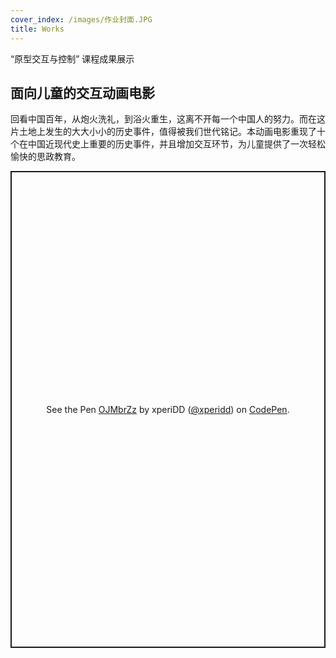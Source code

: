 ```yaml
---
cover_index: /images/作业封面.JPG
title: Works
---
```

“原型交互与控制” 课程成果展示

## 面向儿童的交互动画电影
回看中国百年，从炮火洗礼，到浴火重生，这离不开每一个中国人的努力。而在这片土地上发生的大大小小的历史事件，值得被我们世代铭记。本动画电影重现了十个在中国近现代史上重要的历史事件，并且增加交互环节，为儿童提供了一次轻松愉快的思政教育。
<p class="codepen" data-height="763" data-theme-id="light" data-default-tab="result" data-user="xperidd" data-slug-hash="OJMbrZz" style="height: 763px; box-sizing: border-box; display: flex; align-items: center; justify-content: center; border: 2px solid; margin: 1em 0; padding: 1em;" data-pen-title="OJMbrZz">
  <span>See the Pen <a href="https://codepen.io/xperidd/pen/OJMbrZz">
  OJMbrZz</a> by xperiDD (<a href="https://codepen.io/xperidd">@xperidd</a>)
  on <a href="https://codepen.io">CodePen</a>.</span>
</p>
<script async src="https://static.codepen.io/assets/embed/ei.js"></script>





